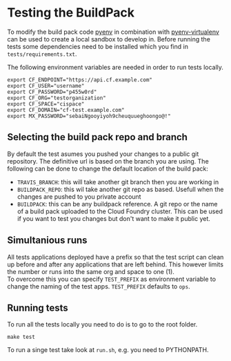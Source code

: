 Testing the BuildPack
=====

To modify the build pack code [pyenv](https://github.com/pyenv/pyenv) in combination with [pyenv-virtualenv](https://github.com/pyenv/pyenv-virtualenv) can be used to create a local sandbox to develop in. Before running the tests some dependencies need to be installed which you find in `tests/requirements.txt`.

The following environment variables are needed in order to run tests locally.

```
export CF_ENDPOINT="https://api.cf.example.com"
export CF_USER="username"
export CF_PASSWORD="p455w0rd"
export CF_ORG="testorganization"
export CF_SPACE="cispace"
export CF_DOMAIN="cf-test.example.com"
export MX_PASSWORD="sebaiNgooyiyoh9cheuquueghoongo@!"
```


## Selecting the build pack repo and branch

By default the test asumes you pushed your changes to a public git repository. The definitive
url is based on the branch you are using. The following can be done to change the default
location of the build pack:

* `TRAVIS_BRANCH`: this will take another git branch then you are working in
* `BUILDPACK_REPO`: this wil take another git repo as based. Usefull when the changes
are pushed to you private account
* `BUILDPACK`: this can be any buildpack reference. A git repo or the name of a
build pack uploaded to the Cloud Foundry cluster. This can be used if you want to test
you changes but don't want to make it public yet.


## Simultanious runs

All tests applications deployed have a prefix so that the test script can clean up before and after any applications that are left behind. This however limits the number or runs into the same org and space to one (1).   
To overcome this you can specify `TEST_PREFIX` as environment variable to change  the naming of the test apps. `TEST_PREFIX` defaults to `ops`. 


## Running tests

To run all the tests locally you need to do is to go to the root folder.

```
make test
```

To run a singe test take look at `run.sh`, e.g. you need to PYTHONPATH.

